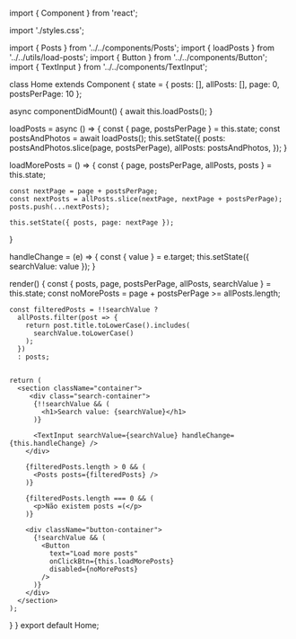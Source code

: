 import { Component } from 'react';

import './styles.css';

import { Posts } from '../../components/Posts';
import { loadPosts } from '../../utils/load-posts';
import { Button } from '../../components/Button';
import { TextInput } from '../../components/TextInput';

class Home extends Component {
  state = {
    posts: [],
    allPosts: [],
    page: 0,
    postsPerPage: 10
  };

  async componentDidMount() {
    await this.loadPosts();
  }

  loadPosts = async () => {
    const { page, postsPerPage } = this.state;
    const postsAndPhotos = await loadPosts();
    this.setState({
      posts: postsAndPhotos.slice(page, postsPerPage),
      allPosts: postsAndPhotos,
    });
  }

  loadMorePosts = () => {
    const {
      page,
      postsPerPage,
      allPosts,
      posts
    } = this.state;

    const nextPage = page + postsPerPage;
    const nextPosts = allPosts.slice(nextPage, nextPage + postsPerPage);
    posts.push(...nextPosts);

    this.setState({ posts, page: nextPage });
  }

  handleChange = (e) => {
    const { value } = e.target;
    this.setState({ searchValue: value });
  }

  render() {
    const { posts, page, postsPerPage, allPosts, searchValue } = this.state;
    const noMorePosts = page + postsPerPage >= allPosts.length;

    const filteredPosts = !!searchValue ?
      allPosts.filter(post => {
        return post.title.toLowerCase().includes(
          searchValue.toLowerCase()
        );
      })
      : posts;


    return (
      <section className="container">
         <div class="search-container">
          {!!searchValue && (
            <h1>Search value: {searchValue}</h1>
          )}

          <TextInput searchValue={searchValue} handleChange={this.handleChange} />
        </div>

        {filteredPosts.length > 0 && (
          <Posts posts={filteredPosts} />
        )}

        {filteredPosts.length === 0 && (
          <p>Não existem posts =(</p>
        )}

        <div className="button-container">
          {!searchValue && (
            <Button
              text="Load more posts"
              onClickBtn={this.loadMorePosts}
              disabled={noMorePosts}
            />
          )}
        </div>
      </section>
    );
  }
}
export default Home;
